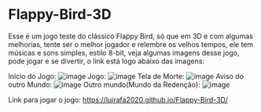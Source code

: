# Flappy-Bird-3D
Esse é um jogo teste do clássico Flappy Bird, só que em 3D e com algumas melhorias, tente ser o melhor jogador e relembre os velhos tempos, ele tem músicas e sons simples, estilo 8-bit, veja algumas imagens desse jogo, pode jogar e se divertir, o link está logo abaixo das imagens:

Início do Jogo:
![image](https://github.com/user-attachments/assets/8f62726f-2ffd-4df6-854b-72f96d448c21)
Jogo:
![image](https://github.com/user-attachments/assets/c5d01c18-49e1-48c5-ae90-ce1b5ed30b97)
Tela de Morte:
![image](https://github.com/user-attachments/assets/c8020738-0ce3-4021-a2bb-952c8a6dfe3d)
Aviso do outro Mundo:
![image](https://github.com/user-attachments/assets/37102713-d694-47b2-8289-35fa099b2bc2)
Outro mundo(Mundo da Redenção):
![image](https://github.com/user-attachments/assets/5dce003b-ec12-4535-8fcd-9803ec3477d4)

Link para jogar o jogo:
https://luirafa2020.github.io/Flappy-Bird-3D/
